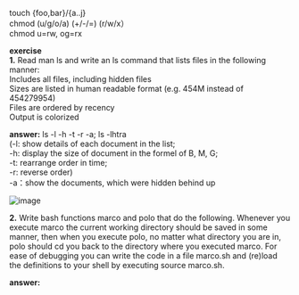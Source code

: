 touch {foo,bar}/{a..j} <br/>
chmod (u/g/o/a) (+/-/=) (r/w/x）<br/>
chmod u=rw, og=rx



**exercise**<br/>
**1.** 
Read man ls and write an ls command that lists files in the following manner:<br/>
Includes all files, including hidden files<br/>
Sizes are listed in human readable format (e.g. 454M instead of 454279954)<br/>
Files are ordered by recency<br/>
Output is colorized<br/>

**answer:** 
ls -l -h -t -r -a; ls -lhtra<br/>
(-l: show details of each document in the list;<br/>
-h: display the size of document in the formel of B, M, G;<br/>
-t: rearrange order in time;<br/>
-r: reverse order)<br/>
-a：show the documents, which were hidden behind up

![image](https://github.com/Penny-Zhang/images/blob/main/截屏2020-11-26%20下午3.22.54.png)<br/>

**2.**
Write bash functions marco and polo that do the following. Whenever you execute marco the current working directory should be saved in some manner, then when you execute polo, no matter what directory you are in, polo should cd you back to the directory where you executed marco. For ease of debugging you can write the code in a file marco.sh and (re)load the definitions to your shell by executing source marco.sh.<br/>

**answer:**





